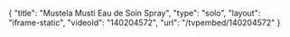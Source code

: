 {
    "title": "Mustela Musti Eau de Soin Spray",
    "type": "solo",
    "layout": "iframe-static",
    "videoId": "140204572",
    "url": "\/tvpembed\/140204572"
}